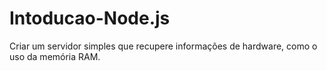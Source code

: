 # Intoducao-Node.js

Criar um servidor simples que recupere informações de hardware, como o uso da memória RAM.

